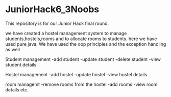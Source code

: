 # JuniorHack6_3Noobs
This repository is for our Junior Hack final round.

we have created a hostel management system to manage students,hostels,rooms and to allocate rooms to students.
here we have used pure java.
We have used the oop principles and the exception handling as well

Student management
-add student
-update student
-delete student
-view student details

Hostel management
-add hostel
-update hostel
-view hostel details

room managemt
-remove rooms from the hostel
-add rooms
-view room details etc.
